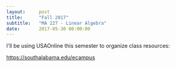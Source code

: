 ```yaml
---
layout:     post
title:      "Fall 2017"
subtitle:   "MA 227 - Linear Algebra"
date:       2017-05-30 08:00:00
---
```


I'll be using USAOnline this semester to organize class resources:

<https://southalabama.edu/ecampus>
